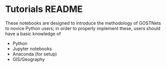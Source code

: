 # Tutorials README

These notebooks are designed to introduce the methodology of GOSTNets to novice Python users; in order to properly implement these, users should have a basic knowledge of

- Python
- Jupyter notebooks
- Anaconda (for setup)
- GIS/Geography
